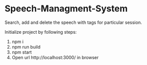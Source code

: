# Speech-Managment-System
Search, add and delete the speech with tags for particular session.

Initialize project by following steps:

1. npm i
2. npm run build
3. npm start
4. Open url http://localhost:3000/ in browser
